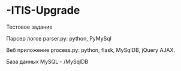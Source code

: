 # -ITIS-Upgrade
 Тестовое задание
 
 Парсер логов parser.py: python, PyMySql
 
 Веб приложение process.py: python, flask, MySqlDB, jQuery AJAX.

 База данных MySQL - /MySqlDB

